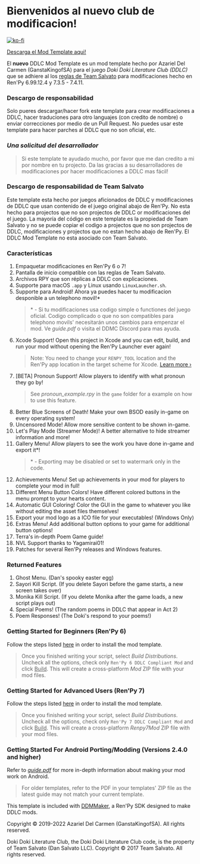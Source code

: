 # Bienvenidos al **nuevo** club de modificacion!

[![ko-fi](https://www.ko-fi.com/img/githubbutton_sm.svg)](https://ko-fi.com/K3K22K8SU)

[<u>Descarga el Mod Template aqui!</u>](https://github.com/GanstaKingofSA/DDLCModTemplate2.0/releases/3.0.1)

El **nuevo** DDLC Mod Template es un mod template hecho por Azariel Del Carmen (GanstaKingofSA) para el juego *Doki Doki Literature Club (DDLC)* que se adhiere al los [reglas de Team Salvato](http://teamsalvato.com/ip-guidelines/) para modificaciones hecho en Ren'Py 6.99.12.4 y 7.3.5 - 7.4.11.

### **Descargo de responsabilidad**
Solo pueres descargar/hacer fork este template para crear modificaciones a DDLC, hacer traduciones para otro languajes (con credito de nombre) o enviar correcciones por medio de un Pull Request. No puedes usar este template para hacer parches al DDLC que no son oficial, etc.

### *Una solicitud del desarrollador*
> Si este template te ayudado mucho, por favor que me dan credito a mi por nombre en tu projecto. Da las gracias a su desarrolladores de modificaciones por hacer modificaciones a DDLC mas fácil!

### Descargo de responsabilidad de Team Salvato
Este template esta hecho por juegos aficionados de DDLC y modificaciones de DDLC que usan contenido de el juego original abajo de Ren'Py. No esta hecho para projectos que no son projectos de DDLC or modificaciones del el juego. 
La mayoría del código en este template es la propiedad de Team Salvato y no se puede copiar el codigo a projectos que no son projectos de DDLC, modificaciones y projectos que no estan hecho abajo de Ren'Py.
El DDLC Mod Template no esta asociado con Team Salvato.

### Características
1. Empaquetar modificaciones en Ren'Py 6 o 7!
2. Pantalla de inicio compatible con las reglas de Team Salvato.
3. Archivos RPY que son réplicas a DDLC con explicaciones.
5. Supporte para macOS `.app` y Linux usando `LinuxLauncher.sh`.
6. Supporte para Android! Ahora ya puedes hacer tu modificacion desponible a un telephono movil!*
    > \* - Si tu modificaciones usa codigo simple o functiones del juego oficial. Codigo complicado o que no son compatibles para telephono movils' necesitarán unos cambios para empenzar el mod. Ve *guide.pdf* o visita el DDMC Discord para mas ayuda.
7. Xcode Support! Open this project in Xcode and you can edit, build, and run your mod without opening the Ren'Py Launcher ever again! 
    > Note: You need to change your `RENPY_TOOL` location and the Ren'Py app location in the target scheme for Xcode. [Learn more &rsaquo;](XCODE.md)
8. [BETA] Pronoun Support! Allow players to identify with what pronoun they go by!
    > See *pronoun_example.rpy* in the `game` folder for a example on how to use this feature.
9. Better Blue Screens of Death! Make your own BSOD easily in-game on every operating system! 
10. Uncensored Mode! Allow more sensitive content to be shown in-game.
11. Let's Play Mode (Streamer Mode)! A better alternative to hide streamer information and more!
12. Gallery Menu! Allow players to see the work you have done in-game and export it*!
    > \* - Exporting may be disabled or set to watermark only in the code.
13. Achievements Menu! Set up achievements in your mod for players to complete your mod in full!
14. Different Menu Button Colors! Have different colored buttons in the menu prompt to your hearts content.
15. Automatic GUI Coloring! Color the GUI in the game to whatever you like without editing the asset files themselves! 
16. Export your mod logo as a ICO file for your executables! (Windows Only)
17. Extras Menu! Add additional button options to your game for additional button options!
17. Terra's in-depth Poem Game guide!
18. NVL Support thanks to Yagamirai01!
19. Patches for several Ren'Py releases and Windows features.

### Returned Features
1. Ghost Menu. (Dan's spooky easter egg)
2. Sayori Kill Script. (If you delete Sayori before the game starts, a new screen takes over)
3. Monika Kill Script. (If you delete Monika after the game loads, a new script plays out)
4. Special Poems! (The random poems in DDLC that appear in Act 2)
5. Poem Responses! (The Doki's respond to your poems!)

### Getting Started for Beginners (Ren'Py 6)
Follow the steps listed [here](https://ganstakingofsa.github.io/information/guides/Installing-the-Mod-Template-Legacy.html) in order to install the mod template.
> Once you finished writing your script, select *Build Distributions*. Uncheck all the options, check only `Ren'Py 6 DDLC Compliant Mod` and click <u>Build</u>. This will create a cross-platform *Mod* ZIP file with your mod files.

### Getting Started for Advanced Users (Ren'Py 7)
Follow the steps listed [here](https://ganstakingofsa.github.io/information/guides/Installing-the-Mod-Template-Recent.html) in order to install the mod template.
> Once you finished writing your script, select *Build Distributions*. Uncheck all the options, check only `Ren'Py 7 DDLC Compliant Mod` and click <u>Build</u>. This will create a cross-platform *Renpy7Mod* ZIP file with your mod files.

### Getting Started For Android Porting/Modding (Versions 2.4.0 and higher)
Refer to [*guide.pdf*](guide.pdf) for more in-depth information about making your mod work on Android.
> For older templates, refer to the PDF in your templates' ZIP file as the latest guide may not match your current template.

This template is included with [DDMMaker](https://github.com/GanstaKingofSA/DDLC-ModMaker/releases), a Ren'Py SDK designed to make DDLC mods.

Copyright © 2019-2022 Azariel Del Carmen (GanstaKingofSA). All rights reserved.

Doki Doki Literature Club, the Doki Doki Literature Club code, is the property of Team Salvato (Dan Salvato LLC). Copyright © 2017 Team Salvato. All rights reserved.
